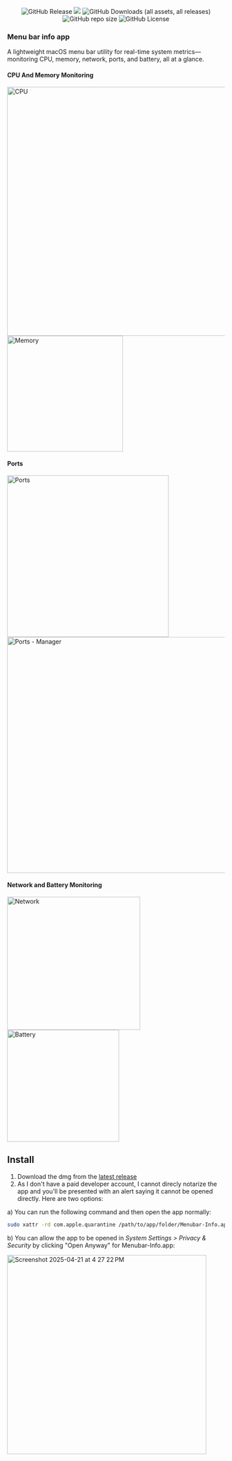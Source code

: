<p align="center">
  <img alt="GitHub Release" src="https://img.shields.io/github/v/release/Thinkr1/Menubar-Info?style=for-the-badge">
  <img als="PRs Welcome" src="https://img.shields.io/badge/PRs-Welcome :)-green?style=for-the-badge">
  <img alt="GitHub Downloads (all assets, all releases)" src="https://img.shields.io/github/downloads/Thinkr1/Menubar-Info/total?style=for-the-badge">
  <img alt="GitHub repo size" src="https://img.shields.io/github/repo-size/Thinkr1/Menubar-Info?style=for-the-badge">
  <img alt="GitHub License" src="https://img.shields.io/github/license/Thinkr1/Menubar-Info?style=for-the-badge">
</p>

### Menu bar info app

A lightweight macOS menu bar utility for real-time system metrics—monitoring CPU, memory, network, ports, and battery, all at a glance.

#### CPU And Memory Monitoring

<img width="576" alt="CPU" src="https://github.com/user-attachments/assets/8346086d-d62b-405f-88e5-4707a42b96b2" />
<img width="268" alt="Memory" src="https://github.com/user-attachments/assets/f57888e9-eb82-46e1-90ab-62d22659b478" />

#### Ports

<img width="374" alt="Ports" src="https://github.com/user-attachments/assets/4f7da2e5-fde5-449a-a6d9-c3a216262e2c" />
<img width="546" alt="Ports - Manager" src="https://github.com/user-attachments/assets/e2d6e749-488c-4875-9f73-50ad02e08109" />

#### Network and Battery Monitoring

<img width="308" alt="Network" src="https://github.com/user-attachments/assets/19a2c086-2a8b-4d26-9c50-544ac90c235f" />
<img width="259" alt="Battery" src="https://github.com/user-attachments/assets/7b89facd-8e7a-4269-a01a-750a0bf4e3e6" />

## Install

1. Download the dmg from the [latest release](https://github.com/Thinkr1/Menubar-Info/releases)
2. As I don't have a paid developer account, I cannot direcly notarize the app and you'll be presented with an alert saying it cannot be opened directly. Here are two options:

a) You can run the following command and then open the app normally: 

```sh
sudo xattr -rd com.apple.quarantine /path/to/app/folder/Menubar-Info.app
```

b) You can allow the app to be opened in *System Settings > Privacy & Security* by clicking "Open Anyway" for Menubar-Info.app:

<img width="461" alt="Screenshot 2025-04-21 at 4 27 22 PM" src="https://github.com/user-attachments/assets/64336344-39dc-476f-87cd-6fc209e7122f" />
